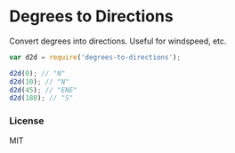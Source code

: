 # Degrees to Directions

Convert degrees into directions. Useful for windspeed, etc.

```js
var d2d = require('degrees-to-directions');

d2d(0); // "N"
d2d(10); // "N"
d2d(45); // "ENE"
d2d(180); // "S"
```

### License
MIT
